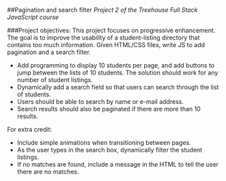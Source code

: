 ##Pagination and search filter
*Project 2 of the Treehouse Full Stack JavaScript course*

###Project objectives:
This project focuses on progressive enhancement. The goal is to improve the usability of a student-listing directory that contains too much information. Given HTML/CSS files, write JS to add pagination and a search filter.

* Add programming to display 10 students per page, and add buttons to jump between the lists of 10 students. The solution should work for any number of student listings.
* Dynamically add a search field so that users can search through the list of students.
* Users should be able to search by name or e-mail address.
* Search results should also be paginated if there are more than 10 results.

For extra credit:
* Include simple animations when transitioning between pages.
* As the user types in the search box, dynamically filter the student listings.
* If no matches are found, include a message in the HTML to tell the user there are no matches.

